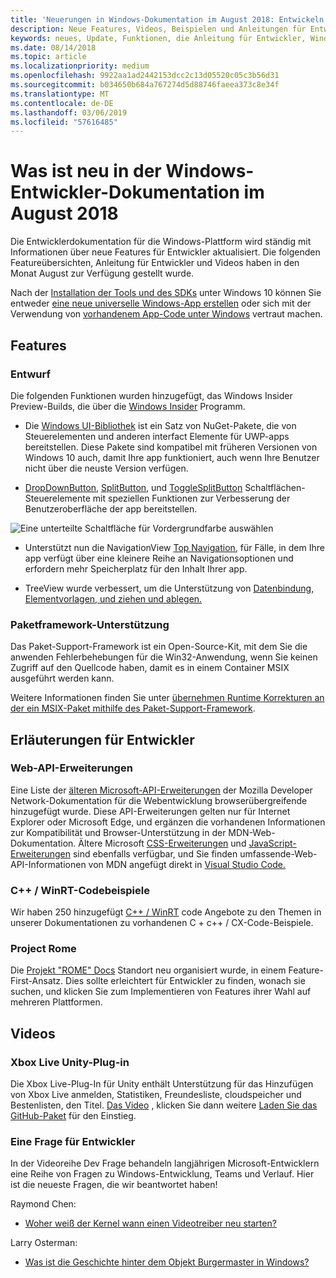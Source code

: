 ```yaml
---
title: 'Neuerungen in Windows-Dokumentation im August 2018: Entwickeln von UWP-apps'
description: Neue Features, Videos, Beispielen und Anleitungen für Entwickler haben die Windows 10-Entwicklerdokumentation für August 2018 hinzugefügt wurde.
keywords: neues, Update, Funktionen, die Anleitung für Entwickler, Windows 10, august
ms.date: 08/14/2018
ms.topic: article
ms.localizationpriority: medium
ms.openlocfilehash: 9922aa1ad2442153dcc2c13d05520c05c3b56d31
ms.sourcegitcommit: b034650b684a767274d5d88746faeea373c8e34f
ms.translationtype: MT
ms.contentlocale: de-DE
ms.lasthandoff: 03/06/2019
ms.locfileid: "57616485"
---
```

# <a name="whats-new-in-the-windows-developer-docs-in-august-2018"></a>Was ist neu in der Windows-Entwickler-Dokumentation im August 2018

Die Entwicklerdokumentation für die Windows-Plattform wird ständig mit Informationen über neue Features für Entwickler aktualisiert. Die folgenden Featureübersichten, Anleitung für Entwickler und Videos haben in den Monat August zur Verfügung gestellt wurde.

Nach der [Installation der Tools und des SDKs](https://go.microsoft.com/fwlink/?LinkId=821431) unter Windows 10 können Sie entweder [eine neue universelle Windows-App erstellen](../get-started/create-uwp-apps.md) oder sich mit der Verwendung von [vorhandenem App-Code unter Windows](../porting/index.md) vertraut machen.

## <a name="features"></a>Features

### <a name="design"></a>Entwurf

Die folgenden Funktionen wurden hinzugefügt, das Windows Insider Preview-Builds, die über die [Windows Insider](https://insider.windows.com/) Programm.

* Die [Windows UI-Bibliothek](https://aka.ms/winui-docs) ist ein Satz von NuGet-Pakete, die von Steuerelementen und anderen interfact Elemente für UWP-apps bereitstellen. Diese Pakete sind kompatibel mit früheren Versionen von Windows 10 auch, damit Ihre app funktioniert, auch wenn Ihre Benutzer nicht über die neuste Version verfügen.

* [DropDownButton](../design/controls-and-patterns/buttons.md#create-a-drop-down-button), [SplitButton](../design/controls-and-patterns/buttons.md#create-a-split-button), und [ToggleSplitButton](../design/controls-and-patterns/buttons.md#create-a-toggle-split-button) Schaltflächen-Steuerelemente mit speziellen Funktionen zur Verbesserung der Benutzeroberfläche der app bereitstellen.

![Eine unterteilte Schaltfläche für Vordergrundfarbe auswählen](../design/controls-and-patterns/images/split-button-rtb.png)

* Unterstützt nun die NavigationView [Top Navigation](../design/controls-and-patterns/navigationview.md), für Fälle, in dem Ihre app verfügt über eine kleinere Reihe an Navigationsoptionen und erfordern mehr Speicherplatz für den Inhalt Ihrer app.

* TreeView wurde verbessert, um die Unterstützung von [Datenbindung, Elementvorlagen, und ziehen und ablegen.](../design/controls-and-patterns/tree-view.md)

### <a name="package-support-framework"></a>Paketframework-Unterstützung

Das Paket-Support-Framework ist ein Open-Source-Kit, mit dem Sie die anwenden Fehlerbehebungen für die Win32-Anwendung, wenn Sie keinen Zugriff auf den Quellcode haben, damit es in einem Container MSIX ausgeführt werden kann.

Weitere Informationen finden Sie unter [übernehmen Runtime Korrekturen an der ein MSIX-Paket mithilfe des Paket-Support-Framework](../porting/package-support-framework.md).

## <a name="developer-guidance"></a>Erläuterungen für Entwickler

### <a name="web-api-extensions"></a>Web-API-Erweiterungen

Eine Liste der [älteren Microsoft-API-Erweiterungen](https://developer.mozilla.org/docs/Web/API/Microsoft_API_extensions) der Mozilla Developer Network-Dokumentation für die Webentwicklung browserübergreifende hinzugefügt wurde. Diese API-Erweiterungen gelten nur für Internet Explorer oder Microsoft Edge, und ergänzen die vorhandenen Informationen zur Kompatibilität und Browser-Unterstützung in der MDN-Web-Dokumentation. Ältere Microsoft [CSS-Erweiterungen](https://developer.mozilla.org/docs/Web/CSS/Microsoft_Extensions) und [JavaScript-Erweiterungen](https://developer.mozilla.org/docs/Web/JavaScript/Microsoft_JavaScript_extensions) sind ebenfalls verfügbar, und Sie finden umfassende-Web-API-Informationen von MDN angefügt direkt in [Visual Studio Code.](https://code.visualstudio.com/updates/v1_25#_new-css-pseudo-selectors-and-pseudo-elements-from-mdn)

### <a name="cwinrt-code-examples"></a>C++ / WinRT-Codebeispiele

Wir haben 250 hinzugefügt [C++ / WinRT](../cpp-and-winrt-apis/index.md) code Angebote zu den Themen in unserer Dokumentationen zu vorhandenen C + c++ / CX-Code-Beispiele.

### <a name="project-rome"></a>Project Rome

Die [Projekt "ROME" Docs](https://docs.microsoft.com/windows/project-rome/) Standort neu organisiert wurde, in einem Feature-First-Ansatz. Dies sollte erleichtert für Entwickler zu finden, wonach sie suchen, und klicken Sie zum Implementieren von Features ihrer Wahl auf mehreren Plattformen.

## <a name="videos"></a>Videos

### <a name="xbox-live-unity-plugin"></a>Xbox Live Unity-Plug-in

Die Xbox Live-Plug-In für Unity enthält Unterstützung für das Hinzufügen von Xbox Live anmelden, Statistiken, Freundesliste, cloudspeicher und Bestenlisten, den Titel. [Das Video](https://youtu.be/fVQZ-YgwNpY) , klicken Sie dann weitere [Laden Sie das GitHub-Paket](https://aka.ms/UnityPlugin) für den Einstieg.

### <a name="one-dev-question"></a>Eine Frage für Entwickler

In der Videoreihe Dev Frage behandeln langjährigen Microsoft-Entwicklern eine Reihe von Fragen zu Windows-Entwicklung, Teams und Verlauf. Hier ist die neueste Fragen, die wir beantwortet haben!

Raymond Chen:

* [Woher weiß der Kernel wann einen Videotreiber neu starten?](https://youtu.be/3SNAdyO1l5c)

Larry Osterman:

* [Was ist die Geschichte hinter dem Objekt Burgermaster in Windows?](https://youtu.be/0TDSbyAIvX0)